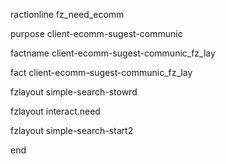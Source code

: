 ractionline fz_need_ecomm
 purpose client-ecomm-sugest-communic
 factname client-ecomm-sugest-communic_fz_lay

fact client-ecomm-sugest-communic_fz_lay
 fzlayout simple-search-stowrd
 fzlayout interact.need
 fzlayout simple-search-start2

end
